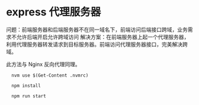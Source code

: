 # express 代理服务器

问题：前端服务器和后端服务器不在同一域名下，前端访问后端接口跨域，业务需求不允许后端开启允许跨域访问
解决方案：在前端服务器上起一个代理服务器，利用代理服务器转发请求到目标服务器。前端访问代理服务器接口，完美解决跨域。

此方法与 Nginx 反向代理同理。

```shell
  nvm use $(Get-Content .nvmrc)
```

```shell
  npm install
```

```shell
  npm run start
```

